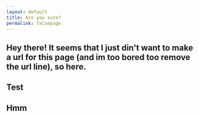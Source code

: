 ```yaml
---
layout: default
title: Are you sure?
permalink: falsepage
---
```

Hey there! It seems that I just din't want to make a url for this page (and im too bored too remove the url line), so here.
-
Test
-
Hmm
-

